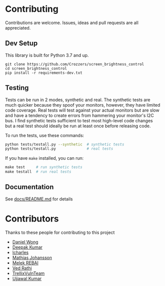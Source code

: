 # Contributing

Contributions are welcome. Issues, ideas and pull requests are all appreciated.

## Dev Setup

This library is built for Python 3.7 and up.

```
git clone https://github.com/Crozzers/screen_brightness_control
cd screen_brightness_control
pip install -r requirements-dev.txt
```

## Testing

Tests can be run in 2 modes, synthetic and real. The synthetic tests are much quicker because they spoof your monitors, however, they have limited code coverage.
Real tests will test against your actual monitors but are slow and have a tendency to create errors from hammering your monitor's I2C bus.
I find synthetic tests sufficient to test most high-level code changes but a real test should ideally be run at least once before releasing code.

To run the tests, use these commands:
```bash
python tests/testall.py --synthetic  # synthetic tests
python tests/testall.py              # real tests
```

If you have `make` installed, you can run:
```powershell
make test     # run synthetic tests
make testall  # run real tests
```

## Documentation

See [docs/README.md](https://github.com/Crozzers/screen_brightness_control/tree/main/docs) for details


# Contributors

Thanks to these people for contributing to this project

* [Daniel Wong](https://github.com/drojf)
* [Deepak Kumar](https://github.com/patwadeepak)
* [lcharles](https://github.com/lcharles)
* [Mathias Johansson](https://github.com/Mathias9807)
* [Melek REBAI](https://github.com/shadoWalker89)
* [Ved Rathi](https://github.com/Ved-programmer)
* [TrellixVulnTeam](https://github.com/TrellixVulnTeam)
* [Ujjawal Kumar](https://github.com/ujjukumar)
